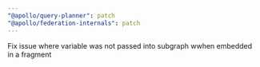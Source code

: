```yaml
---
"@apollo/query-planner": patch
"@apollo/federation-internals": patch
---
```


Fix issue where variable was not passed into subgraph wwhen embedded in a fragment

